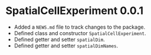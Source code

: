 # SpatialCellExperiment 0.0.1

* Added a `NEWS.md` file to track changes to the package.
* Defined class and constructor `SpatialCellExperiment`.
* Defined getter and setter `spatialDim`.
* Defined getter and setter `spatialDimNames`.
